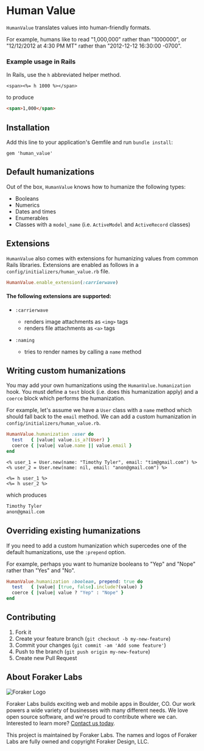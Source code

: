 # Human Value

`HumanValue` translates values into human-friendly formats.

For example, humans like to read "1,000,000" rather than "1000000", or "12/12/2012 at 4:30 PM MT" rather than "2012-12-12 16:30:00 -0700".

### Example usage in Rails

In Rails, use the `h` abbreviated helper method.

```ERB
<span><%= h 1000 %></span>
```

to produce

```HTML
<span>1,000</span>
```

## Installation

Add this line to your application's Gemfile and run `bundle install`:

    gem 'human_value'

## Default humanizations

Out of the box, `HumanValue` knows how to humanize the following types:

- Booleans
- Numerics
- Dates and times
- Enumerables
- Classes with a `model_name` (i.e. `ActiveModel` and `ActiveRecord` classes)

## Extensions

`HumanValue` also comes with extensions for humanizing values from common Rails libraries. Extensions are enabled as follows in a `config/initializers/human_value.rb` file.

```Ruby
HumanValue.enable_extension(:carrierwave)
```

#### The following extensions are supported:

- `:carrierwave`
  - renders image attachments as `<img>` tags
  - renders file attachments as `<a>` tags

- `:naming`
  - tries to render names by calling a `name` method

## Writing custom humanizations

You may add your own humanizations using the `HumanValue.humanization` hook. You must define a `test` block (i.e. does this humanization apply) and a `coerce` block which performs the humanization.

For example, let's assume we have a `User` class with a `name` method which should fall back to the `email` method. We can add a custom humanization in `config/initializers/human_value.rb`.

```Ruby
HumanValue.humanization :user do
  test   { |value| value.is_a?(User) }
  coerce { |value| value.name || value.email }
end
```

```ERB
<% user_1 = User.new(name: "Timothy Tyler", email: "tim@gmail.com") %>
<% user_2 = User.new(name: nil, email: "anon@gmail.com") %>

<%= h user_1 %>
<%= h user_2 %>
```

which produces

```HTML
Timothy Tyler
anon@gmail.com
```

## Overriding existing humanizations

If you need to add a custom humanization which supercedes one of the default humanizations, use the `:prepend` option.

For example, perhaps you want to humanize booleans to "Yep" and "Nope" rather than "Yes" and "No".

```Ruby
HumanValue.humanization :boolean, prepend: true do
  test   { |value| [true, false].include?(value) }
  coerce { |value| value ? "Yep" : "Nope" }
end
```

## Contributing

1. Fork it
2. Create your feature branch (`git checkout -b my-new-feature`)
3. Commit your changes (`git commit -am 'Add some feature'`)
4. Push to the branch (`git push origin my-new-feature`)
5. Create new Pull Request

## About Foraker Labs

![Foraker Logo](http://assets.foraker.com/attribution_logo.png)

Foraker Labs builds exciting web and mobile apps in Boulder, CO. Our work powers a wide variety of businesses with many different needs. We love open source software, and we're proud to contribute where we can. Interested to learn more? [Contact us today](https://www.foraker.com/contact-us).

This project is maintained by Foraker Labs. The names and logos of Foraker Labs are fully owned and copyright Foraker Design, LLC.
